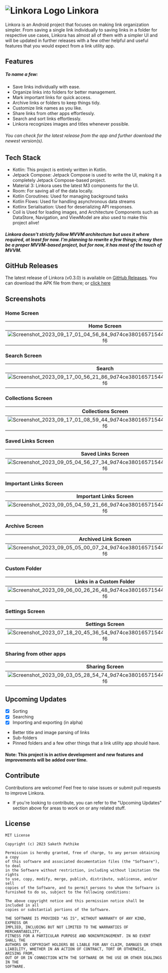 # ![Linkora Logo](https://github.com/sakethpathike/Linkora/blob/master/app/src/main/res/mipmap-hdpi/logo_launcher.png?raw=true) Linkora

Linkora is an Android project that focuses on making link organization simpler. From saving a single link individually to saving links in a folder for respective use cases, Linkora has almost all of them with a simpler UI and will be updated in further releases with a few other helpful and useful features that you would expect from a link utility app.

## Features

##### To name a few:

- Save links individually with ease.
- Organize links into folders for better management.
- Mark important links for quick access.
- Archive links or folders to keep things tidy.
- Customize link names as you like.
- Share links from other apps effortlessly.
- Search and sort links effortlessly.
- Linkora recognizes images and titles whenever possible.

###### You can check for the latest release from the app and further download the newest version(s).

## Tech Stack

- Kotlin: This project is entirely written in Kotlin.
- Jetpack Compose: Jetpack Compose is used to write the UI, making it a completely Jetpack Compose-based project.
- Material 3: Linkora uses the latest M3 components for the UI.
- Room: For saving all of the data locally.
- Kotlin Coroutines: Used for managing background tasks
- Kotlin Flows: Used for handling asynchronous data streams
- Kotlinx Serialisation: Used for deserializing API responses.
- Coil is Used for loading images, and Architecture Components such as DataStore, Navigation, and ViewModel are also used to make this project alive!

##### Linkora doesn't strictly follow MVVM architecture but uses it where required, at least for now. I'm planning to rewrite a few things; it may then be a proper MVVM-based project, but for now, it has most of the touch of MVVM.

## GitHub Releases
The latest release of Linkora (v0.3.0) is available on [GitHub Releases](https://github.com/sakethpathike/Linkora/releases/tag/release-v0.3.0). You can download the APK file from there; or [click here](https://github.com/sakethpathike/Linkora/releases/download/release-v0.3.0/Linkora-v0.3.0.apk)

## Screenshots

### Home Screen

| Home Screen | Home Screen | Sorting History in Home Screen |
|:-------------:|:-------------:|:-------------:|
|![Screenshot_2023_09_17_01_04_56_84_9d74ce38016571544acf7a6bc28cc5f6](https://github.com/sakethpathike/Linkora/assets/83284398/b688dbc1-42f2-475e-b3c1-9d4b9dced960)|![Screenshot_2023_09_05_04_52_27_77_9d74ce38016571544acf7a6bc28cc5f6](https://github.com/sakethpathike/Linkora/assets/83284398/5be5ce8d-61a8-4f83-a2ae-b7d645f13749)|![Screenshot_2023_09_17_00_50_06_76_9d74ce38016571544acf7a6bc28cc5f6](https://github.com/sakethpathike/Linkora/assets/83284398/8372c2d4-a8c1-4ca7-9d8d-71c3673357db)|

### Search Screen

| Search | History in Search Screen | Sorting History in Search Screen |
|:-------------:|:-------------:|:-------------:|
|![Screenshot_2023_09_17_00_56_21_86_9d74ce38016571544acf7a6bc28cc5f6](https://github.com/sakethpathike/Linkora/assets/83284398/abfd721d-afa4-4324-b3a4-3c197e6f81cb)|![Screenshot_2023_09_17_00_53_20_12_9d74ce38016571544acf7a6bc28cc5f6](https://github.com/sakethpathike/Linkora/assets/83284398/43c9c61b-bdec-4283-b691-282705e0590d)|![Screenshot_2023_09_17_00_53_41_43_9d74ce38016571544acf7a6bc28cc5f6](https://github.com/sakethpathike/Linkora/assets/83284398/45e829c7-c1a0-484d-a9cd-eb3297f60b07)|

### Collections Screen

| Collections Screen | Collections Screen | Sorting Folders in Collections Screen |
|:-------------:|:-------------:|:-------------:|
|![Screenshot_2023_09_17_01_08_59_44_9d74ce38016571544acf7a6bc28cc5f6](https://github.com/sakethpathike/Linkora/assets/83284398/9aed6c17-d837-4ab1-a56f-b0b262142e73)|![Screenshot_2023_09_05_04_55_35_37_9d74ce38016571544acf7a6bc28cc5f6](https://github.com/sakethpathike/Linkora/assets/83284398/9b1ff4d2-cc52-450b-9de8-3ae79c838242)|![Screenshot_2023_09_05_04_56_05_85_9d74ce38016571544acf7a6bc28cc5f6](https://github.com/sakethpathike/Linkora/assets/83284398/f97d91fd-54b3-4c3c-8d8c-097f2ade1396)|

### Saved Links Screen

| Saved Links Screen | Saved Links Screen (Light Theme) |  Sorting Links in Saved Links Screen |
|:-------------:|:-------------:|:-------------:|
| ![Screenshot_2023_09_05_04_56_27_34_9d74ce38016571544acf7a6bc28cc5f6](https://github.com/sakethpathike/Linkora/assets/83284398/b1bd52aa-5871-4214-ac34-5dd7b0efd70b)|![Screenshot_2023_09_05_04_57_34_08_9d74ce38016571544acf7a6bc28cc5f6](https://github.com/sakethpathike/Linkora/assets/83284398/8a0df4b6-6530-4af1-bbbb-2bdfb4c9de3e)|![Screenshot_2023_09_05_04_56_48_19_9d74ce38016571544acf7a6bc28cc5f6](https://github.com/sakethpathike/Linkora/assets/83284398/6f906fc0-88ed-4999-8b6c-60d79b396546)|

### Important Links Screen

| Important Links Screen | Sorting Links in Important Links Screen |
|:-------------:|:-------------:|
|![Screenshot_2023_09_05_04_59_21_66_9d74ce38016571544acf7a6bc28cc5f6](https://github.com/sakethpathike/Linkora/assets/83284398/219aed06-72de-48c0-b96f-6a485cc580cd)|![Screenshot_2023_09_05_04_58_21_42_9d74ce38016571544acf7a6bc28cc5f6](https://github.com/sakethpathike/Linkora/assets/83284398/fde56557-3c73-4e63-8e43-5eda796f5dd5)|

### Archive Screen

| Archived Link Screen | Archived Folder Screen |
|:-------------:|:-------------:|
|![Screenshot_2023_09_05_05_00_07_24_9d74ce38016571544acf7a6bc28cc5f6](https://github.com/sakethpathike/Linkora/assets/83284398/5d93df76-4284-438a-980b-3d4a706c7788)|![Screenshot_2023_09_05_05_01_38_72_9d74ce38016571544acf7a6bc28cc5f6](https://github.com/sakethpathike/Linkora/assets/83284398/145ab639-0853-4c15-953d-2c352515d1c3)|

### Custom Folder

| Links in a Custom Folder  | Sorting Links in a Custom Folder |
|:-------------:|:-------------:|
|![Screenshot_2023_09_06_00_26_26_48_9d74ce38016571544acf7a6bc28cc5f6](https://github.com/sakethpathike/Linkora/assets/83284398/4b5057bb-191e-47c7-ba3a-db20a6302dd6)|![Screenshot_2023_09_06_00_26_42_72_9d74ce38016571544acf7a6bc28cc5f6](https://github.com/sakethpathike/Linkora/assets/83284398/28feb961-693f-4c9e-aa6c-d495469455d5)|

### Settings Screen

| Settings Screen | Settings Screen |
|:-------------:|:-------------:|
|![Screenshot_2023_07_18_20_45_36_54_9d74ce38016571544acf7a6bc28cc5f6](https://github.com/sakethpathike/Linkora/assets/83284398/7f4b2bd1-703c-4ad7-93a3-7520f138841c)|![Screenshot_2023_09_17_00_57_42_11_9d74ce38016571544acf7a6bc28cc5f6](https://github.com/sakethpathike/Linkora/assets/83284398/56dcd081-cd93-4177-bedc-c3912b88a8c9)|

### Sharing from other apps

| Sharing Screen | Sharing Screen |
|:-------------:|:-------------:|
|![Screenshot_2023_09_03_05_28_54_74_9d74ce38016571544acf7a6bc28cc5f6](https://github.com/sakethpathike/Linkora/assets/83284398/d2d2b7a6-a438-4249-8532-bc226e11f34e)|![Screenshot_2023_09_03_05_30_03_73_9d74ce38016571544acf7a6bc28cc5f6](https://github.com/sakethpathike/Linkora/assets/83284398/a2cc8933-f3ec-4faf-889f-1d689ee966ce)|

## Upcoming Updates
- [x] Sorting
- [x] Searching
- [x] Importing and exporting (in alpha)
- Better title and image parsing of links
- Sub-folders
- Pinned folders and a few other things that a link utility app should have.

#### Note: This project is in active development and new features and improvements will be added over time.

## Contribute

Contributions are welcome! Feel free to raise issues or submit pull requests to improve Linkora.

- If you're looking to contribute, you can refer to the "Upcoming Updates" section above for areas to work on or any related stuff.

## License

```
MIT License

Copyright (c) 2023 Saketh Pathike

Permission is hereby granted, free of charge, to any person obtaining a copy
of this software and associated documentation files (the "Software"), to deal
in the Software without restriction, including without limitation the rights
to use, copy, modify, merge, publish, distribute, sublicense, and/or sell
copies of the Software, and to permit persons to whom the Software is
furnished to do so, subject to the following conditions:

The above copyright notice and this permission notice shall be included in all
copies or substantial portions of the Software.

THE SOFTWARE IS PROVIDED "AS IS", WITHOUT WARRANTY OF ANY KIND, EXPRESS OR
IMPLIED, INCLUDING BUT NOT LIMITED TO THE WARRANTIES OF MERCHANTABILITY,
FITNESS FOR A PARTICULAR PURPOSE AND NONINFRINGEMENT. IN NO EVENT SHALL THE
AUTHORS OR COPYRIGHT HOLDERS BE LIABLE FOR ANY CLAIM, DAMAGES OR OTHER
LIABILITY, WHETHER IN AN ACTION OF CONTRACT, TORT OR OTHERWISE, ARISING FROM,
OUT OF OR IN CONNECTION WITH THE SOFTWARE OR THE USE OR OTHER DEALINGS IN THE
SOFTWARE.
```
